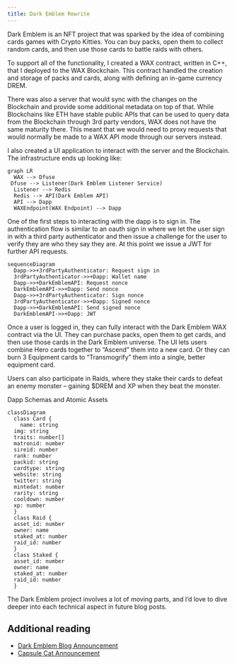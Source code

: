 ```yaml
---
title: Dark Emblem Rewrite
---
```


Dark Emblem is an NFT project that was sparked by the idea of combining cards games with Crypto Kitties. You can buy packs, open them to collect random cards, and then use those cards to battle raids with others.

To support all of the functionality, I created a WAX contract, written in C++, that I deployed to the WAX Blockchain. This contract handled the creation and storage of packs and cards, along with defining an in-game currency DREM.

There was also a server that would sync with the changes on the Blockchain and provide some additional metadata on top of that. While Blockchains like ETH have stable public APIs that can be used to query data from the Blockchain through 3rd party vendors, WAX does not have the same maturity there. This meant that we would need to proxy requests that would normally be made to a WAX API mode through our servers instead.

I also created a UI application to interact with the server and the Blockchain. The infrastructure ends up looking like:

```mermaid
graph LR
  WAX --> Dfuse
 Dfuse --> Listener(Dark Emblem Listener Service)
  Listener --> Redis
  Redis --> API(Dark Emblem API)
  API --> Dapp
  WAXEndpoint(WAX Endpoint) --> Dapp
```

One of the first steps to interacting with the dapp is to sign in. The authentication flow is similar to an oauth sign in where we let the user sign in with a third party authenticator and then issue a challenge for the user to verify they are who they say they are. At this point we issue a JWT for further API requests.

```mermaid
sequenceDiagram
  Dapp->>+3rdPartyAuthenticator: Request sign in
  3rdPartyAuthenticator->>+Dapp: Wallet name
  Dapp->>+DarkEmblemAPI: Request nonce
  DarkEmblemAPI->>+Dapp: Send nonce
  Dapp->>+3rdPartyAuthenticator: Sign nonce
  3rdPartyAuthenticator->>+Dapp: Signed nonce
  Dapp->>+DarkEmblemAPI: Send signed nonce
  DarkEmblemAPI->>+Dapp: JWT
```

Once a user is logged in, they can fully interact with the Dark Emblem WAX contract via the UI. They can purchase packs, open them to get cards, and then use those cards in the Dark Emblem universe. The UI lets users combine Hero cards together to “Ascend” them into a new card. Or they can burn 3 Equipment cards to “Transmogrify” them into a single, better equipment card.

Users can also participate in Raids, where they stake their cards to defeat an enemy monster – gaining $DREM and XP when they beat the monster.

Dapp Schemas and Atomic Assets

```mermaid
classDiagram
  class Card {
    name: string
  img: string
  traits: number[]
  matronid: number
  sireid: number
  rank: number
  packid: string
  cardtype: string
  website: string
  twitter: string
  mintedat: number
  rarity: string
  cooldown: number
  xp: number
  }
  class Raid {
  asset_id: number
  owner: name
  staked_at: number
  raid_id: number
  }
  class Staked {
  asset_id: number
  owner: name
  staked_at: number
  raid_id: number
  }

```

The Dark Emblem project involves a lot of moving parts, and I’d love to dive deeper into each technical aspect in future blog posts.

## Additional reading

* [Dark Emblem Blog Announcement](https://www.darkemblem.com/blog/post/2023-04-02-new-site-released)
* [Capsule Cat Announcement](https://capsulecat.com/blog/04-02-2023-dark-emblem-update/)

